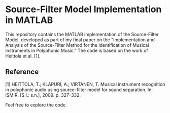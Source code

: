 # Source-Filter Model Implementation in MATLAB

This repository contains the MATLAB implementation of the Source-Filter Model, developed as part of my final paper on the "Implementation and Analysis of the Source-Filter Method for the Identification of Musical Instruments in Polyphonic Music." The code is based on the work of Heittola et al. [1].

## Reference

[1] HEITTOLA, T.; KLAPURI, A.; VIRTANEN, T. Musical instrument recognition in polyphonic audio using source-filter model for sound separation. In: ISMIR. [S.l.: s.n.], 2009. p. 327–332.

Feel free to explore the code


